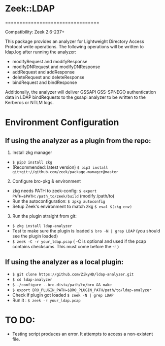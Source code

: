 # Zeek::LDAP
=================================

Compatibility: Zeek 2.6-237+

This package provides an analyzer for Lightweight Directory Access Protocol write operations.  The following operations will be written to ldap.log after running the analyzer:

* modifyRequest and modifyResponse
* modifyDNRequest and modifyDNResponse
* addRequest and addResponse
* deleteRequest and deleteResponse
* bindRequest and bindResponse

Additionally, the analyzer will deliver GSSAPI GSS-SPNEGO authentication data in LDAP bindRequests to the gssapi analyzer to be written to the Kerberos or NTLM logs.

# Environment Configuration
## If using the analyzer as a plugin from the repo:

1. Install zkg manager

* `$ pip3 install zkg`
* (Recommended: latest version) `$ pip3 install git+git://github.com/zeek/package-manager@master`

2. Configure bro-pkg & environment

* zkg needs PATH to zeek-config:  `$ export PATH=$PATH:/path_to/zeek/build` (modify /path/to)
* Run the autoconfiguration:  `$ zpkg autoconfig`
* Setup Zeek's environment to match zkg  `$ eval $(zkg env)`

3. Run the plugin straight from git:
* `$ zkg install ldap-analyzer`
* Test to make sure the plugin is loaded `$ bro -N | grep LDAP` (you should see the plugin loaded)
* `$ zeek -C -r your_ldap.pcap` ( -C is optional and used if the pcap contains checksums.  This must come before the -r )

## If using the analyzer as a local plugin:

* `$ git clone https://github.com/ZikyHD/ldap-analyzer.git`
* `$ cd ldap-analyzer`
* `$ ./configure --bro-dist=/path/to/bro && make`
* `$ export BRO_PLUGIN_PATH=$BRO_PLUGIN_PATH/path/to/ldap-analyzer`
* Check if plugin got loaded `$ zeek -N | grep LDAP` 
* Run it : `$ zeek -r your_ldap.pcap`


# TO DO:
* Testing script produces an error.  It attempts to access a non-existent file.
